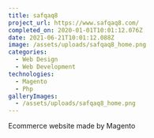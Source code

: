 ```yaml
---
title: safqaq8
project_url: https://www.safqaq8.com/
completed_on: 2020-01-01T10:01:12.076Z
date: 2021-06-21T10:01:12.088Z
image: /assets/uploads/safqaq8_home.png
categories:
  - Web Design
  - Web Development
technologies:
  - Magento
  - Php
galleryImages:
  - /assets/uploads/safqaq8_home.png
---
```

Ecommerce website made by Magento